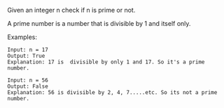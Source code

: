 Given an integer n check if n is prime or not.

A prime number is a number that is divisible by 1 and itself only.

Examples:
```
Input: n = 17
Output: True 
Explanation: 17 is  divisible by only 1 and 17. So it's a prime number.
```
```
Input: n = 56
Output: False
Explanation: 56 is divisible by 2, 4, 7.....etc. So its not a prime number.
```
